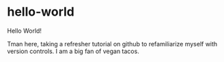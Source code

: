 # hello-world

Hello World!

Tman here, taking a refresher tutorial on github to refamiliarize myself with version controls. I am a big fan of vegan tacos.
